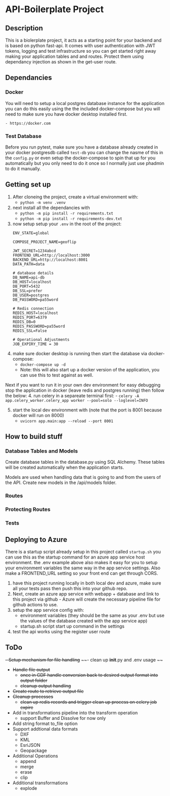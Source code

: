 # API-Boilerplate Project

## Description

This is a biolerplate project, it acts as a starting point for your backend and is based on python fast-api. It comes with user authentication with JWT tokens, logging and test infrastructure so you can get started right away making your application tables and and routes. Protect them using dependancy injection as shown in the get-user route.

## Dependancies

### Docker

You will need to setup a local postgres database instance for the application you can do this easily using the the included docker-compose but you will need to make sure you have docker desktop installed first.

    - https://docker.com

### Test Database

Before you run pytest, make sure you have a database already created in your docker postgresdb called `test-db` you can change the nasme of this in the `config.py` or even setup the docker-compose to spin that up for you automatically but you only need to do it once so I normally just use phadmin to do it manually.

## Getting set up

1. After cloneing the project, create a virtual environment with:
    - `python -m venv .venv`
2. next install all the dependancies with
    - `python -m pip install -r requirements.txt`
    - `python -m pip install -r requirements-dev.txt`
3. now setup setup your `.env` in the root of the project:
    ```
    ENV_STATE=global

    COMPOSE_PROJECT_NAME=geoflip

    JWT_SECRET=1234abcd
    FRONTEND_URL=http://localhost:3000
    BACKEND_URL=http://localhost:8001
    DATA_PATH=data

    # database details 
    DB_NAME=api-db
    DB_HOST=localhost
    DB_PORT=5432 
    DB_SSL=prefer 
    DB_USER=postgres
    DB_PASSWORD=pa55word

    # Redis connection
    REDIS_HOST=localhost
    REDIS_PORT=6379
    REDIS_DB=0
    REDIS_PASSWORD=pa55word
    REDIS_SSL=False

    # Operational Adjustments
    JOB_EXPIRY_TIME = 30
    ```
3. make sure docker desktop is running then start the database via docker-compose:
    - `docker-compose up -d`
    - Note: this will also start up a docker version of the application, you can use this to test against as well.

Next if you want to run it in your own dev environment for easy debugging stop the application in docker (leave redis and postgres running) then follow the below: 
4. run celery in a separeate terminal first:
    - `celery -A app.celery_worker.celery_app worker --pool=solo --loglevel=INFO`

5. start the local dev environment with (note that the port is 8001 because docker will run on 8000)
    - `uvicorn app.main:app --reload --port 8001`


## How to build stuff

### Database Tables and Models

Create database tables in the database.py using SQL Alchemy. These tables will be created automatically when the application starts.

Models are used when handling data that is going to and from the users of the API. Create new models in the /api/models folder.

### Routes

### Protecting Routes

### Tests

## Deploying to Azure

There is a startup script already setup in this project called `startup.sh` you can use this as the startup command for an azure app service host environment. the .env example above also makes it easy for you to setup your environment variables the same way in the app service settings. Also make a FRONTEND_URL setting so your front end can get through CORS.

1. have this project running locally in both local dev and azure, make sure all  your tests pass then push this into your github repo.
2. Next, create an azure app service with webapp + database and link to this project via github - Azure will create the necessary pipeline file for github actions to use.
3. setup the app service config with:
    - environment variables (they should be the same as your .env but use the values of the database created with the app service app)
    - startup.sh script start up command in the settings
4. test the api works using the register user route

## ToDo

~~- Setup mechanism for file handling~~
~~- clean up __init__.py  and .env usage ~~
- ~~Handle file output~~
    - ~~once in GDF handle conversion back to desired output format into output folder~~
    - ~~cleanup output handling~~
- ~~Create route to retrieve output file~~
- ~~Cleanup processes~~
    - ~~clean up redis records and trigger clean up process on celery job expire~~
- Add in transformations pipeline into the transform operation
    - support Buffer and Dissolve for now only
- Add string  format to_file option
- Support addtional data formats
    - DXF
    - KML
    - EsriJSON
    - Geopackage
- Additional Operations
    - append
    - merge
    - erase
    - clip
- Additional transformations
    - explode